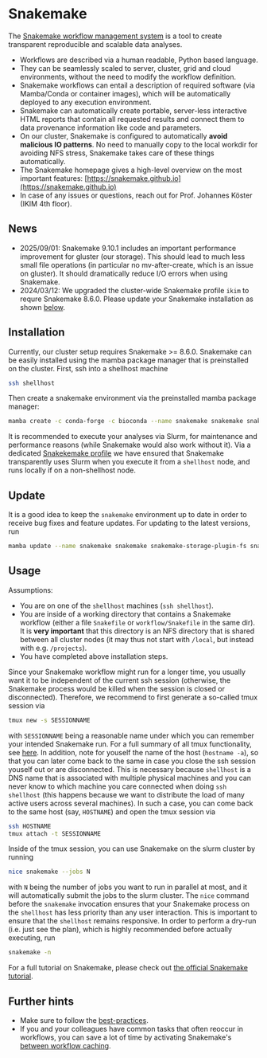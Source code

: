 # Snakemake

The [Snakemake workflow management system](https://snakemake.github.io/) is a tool to create transparent reproducible and scalable data analyses.

* Workflows are described via a human readable, Python based language.
* They can be seamlessly scaled to server, cluster, grid and cloud environments, without the need to modify the workflow definition.
* Snakemake workflows can entail a description of required software (via Mamba/Conda or container images), which will be automatically deployed to any execution environment.
* Snakemake can automatically create portable, server-less interactive HTML reports that contain all requested results and connect them to data provenance information like code and parameters.
* On our cluster, Snakemake is configured to automatically **avoid malicious IO patterns**. No need to manually copy to the local workdir for avoiding NFS stress, Snakemake takes care of these things automatically.
* The Snakemake homepage gives a high-level overview on the most important features: [https://snakemake.github.io](https://snakemake.github.io)
* In case of any issues or questions, reach out for Prof. Johannes Köster (IKIM 4th floor).

## News

* 2025/09/01: Snakemake 9.10.1 includes an important performance improvement for gluster (our storage). This should lead to much less small file operations (in particular no mv-after-create, which is an issue on gluster). It should dramatically reduce I/O errors when using Snakemake.
* 2024/03/12: We upgraded the cluster-wide Snakemake profile `ikim` to requre Snakemake 8.6.0. Please update your Snakemake installation as shown [below](#update).

## Installation

Currently, our cluster setup requires Snakemake >= 8.6.0.
Snakemake can be easily installed using the mamba package manager that is preinstalled on the cluster.
First, ssh into a shellhost machine

```sh
ssh shellhost
```

Then create a snakemake environment via the preinstalled mamba package manager:

```sh
mamba create -c conda-forge -c bioconda --name snakemake snakemake snakemake-storage-plugin-fs snakemake-executor-plugin-slurm
```

It is recommended to execute your analyses via Slurm, for maintenance and performance reasons (while Snakemake would also work without it).
Via a dedicated [Snakekemake profile](https://github.com/IKIM-Essen/EMCP-config/blob/main/ansible/roles/snakemake/templates/profile.v8%2B.yaml.j2) we have ensured that Snakemake transparently uses Slurm when you execute it from a `shellhost` node, and runs locally if on a non-shellhost node.

## Update

It is a good idea to keep the `snakemake` environment up to date in order to receive bug fixes and feature updates.
For updating to the latest versions, run

```sh
mamba update --name snakemake snakemake snakemake-storage-plugin-fs snakemake-executor-plugin-slurm
```

## Usage

Assumptions:

* You are on one of the `shellhost` machines (`ssh shellhost`).
* You are inside of a working directory that contains a Snakemake workflow (either a file `Snakefile` or `workflow/Snakefile` in the same dir). It is **very important** that this directory is an NFS directory that is shared between all cluster nodes (it may thus not start with `/local`, but instead with e.g. `/projects`).
* You have completed above installation steps.

Since your Snakemake workflow might run for a longer time, you usually want it to be independent of the current ssh session (otherwise, the Snakemake process would be killed when the session is closed or disconnected).
Therefore, we recommend to first generate a so-called tmux session via

```sh
tmux new -s SESSIONNAME
```

with `SESSIONNAME` being a reasonable name under which you can remember your intended Snakemake run.
For a full summary of all tmux functionality, see [here](https://tmuxcheatsheet.com/).
In addition, note for youself the name of the host (`hostname -a`), so that you can later come back to the same in case you close the ssh session youself out or are disconnected.
This is necessary because `shellhost` is a DNS name that is associated with multiple physical machines and you can never know to which machine you care connected when doing `ssh shellhost` (this happens because we want to distribute the load of many active users across several machines).
In such a case, you can come back to the same host (say, `HOSTNAME`) and open the tmux session via

```sh
ssh HOSTNAME
tmux attach -t SESSIONNAME
```

Inside of the tmux session, you can use Snakemake on the slurm cluster by running

```sh
nice snakemake --jobs N
```

with `N` being the number of jobs you want to run in parallel at most, and it will automatically submit the jobs to the slurm cluster.
The `nice` command before the `snakemake` invocation ensures that your Snakemake process on the `shellhost` has less priority than any user interaction.
This is important to ensure that the `shellhost` remains responsive.
In order to perform a dry-run (i.e. just see the plan), which is highly recommended before actually executing, run

```sh
snakemake -n
```

For a full tutorial on Snakemake, please check out [the official Snakemake tutorial](https://snakemake.readthedocs.io/en/stable/tutorial/tutorial.html).

## Further hints

* Make sure to follow the [best-practices](https://snakemake.readthedocs.io/en/stable/snakefiles/best_practices.html).
* If you and your colleagues have common tasks that often reoccur in workflows, you can save a lot of time by activating Snakemake's [between workflow caching](https://snakemake.readthedocs.io/en/stable/executing/caching.html).
